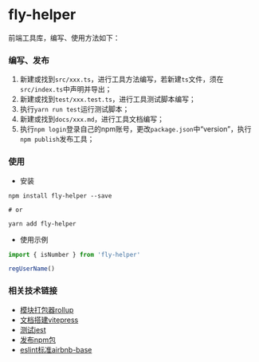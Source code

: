 # fly-helper

前端工具库，编写、使用方法如下：

### 编写、发布
1. 新建或找到`src/xxx.ts`，进行工具方法编写，若新建`ts`文件，须在`src/index.ts`中声明并导出；
2. 新建或找到`test/xxx.test.ts`，进行工具测试脚本编写；
3. 执行`yarn run test`运行测试脚本；
4. 新建或找到`docs/xxx.md`，进行工具文档编写；
5. 执行`npm login`登录自己的npm账号，更改`package.json`中“version”，执行`npm publish`发布工具；

### 使用

- 安装

```shell
npm install fly-helper --save

# or

yarn add fly-helper
```

- 使用示例

```javascript
import { isNumber } from 'fly-helper'

regUserName()
```

### 相关技术链接
- [模块打包器rollup](https://www.rollupjs.com/)
- [文档搭建vitepress](https://vitepress.vuejs.org/)
- [测试jest](https://www.jestjs.cn/)
- [发布npm包](https://juejin.cn/post/7052307032971411463)
- [eslint标准airbnb-base](https://www.npmjs.com/package/eslint-config-airbnb-base)